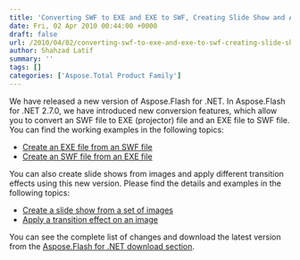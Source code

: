```yaml
---
title: 'Converting SWF to EXE and EXE to SWF, Creating Slide Show and Applying Transition Effects is Possible in Aspose.Flash for .NET'
date: Fri, 02 Apr 2010 00:44:00 +0000
draft: false
url: /2010/04/02/converting-swf-to-exe-and-exe-to-swf-creating-slide-show-and-applying-transition-effects-is-possible-in-aspose-flash-for-net/
author: Shahzad Latif
summary: ''
tags: []
categories: ['Aspose.Total Product Family']
---
```


We have released a new version of Aspose.Flash for .NET. In Aspose.Flash for .NET 2.7.0, we have introduced new conversion features, which allow you to convert an SWF file to EXE (projector) file and an EXE file to SWF file. You can find the working examples in the following topics:  
  

*   [Create an EXE file from an SWF file][1]
*   [Create an SWF file from an EXE file][2]

  
You can also create slide shows from images and apply different transition effects using this new version. Please find the details and examples in the following topics:  
  

*   [Create a slide show from a set of images][3]
*   [Apply a transition effect on an image][4]

  
You can see the complete list of changes and download the latest version from the [Aspose.Flash for .NET download section][5].




[1]: https://docs.aspose.com/display/diagramjava/Home
[2]: https://docs.aspose.com/display/diagramjava/Home
[3]: https://docs.aspose.com/display/diagramjava/Home
[4]: https://docs.aspose.com/display/diagramjava/Home
[5]: http://www.aspose.com/community/files/51/.net-components/aspose.flash-for-.net/default.aspx





